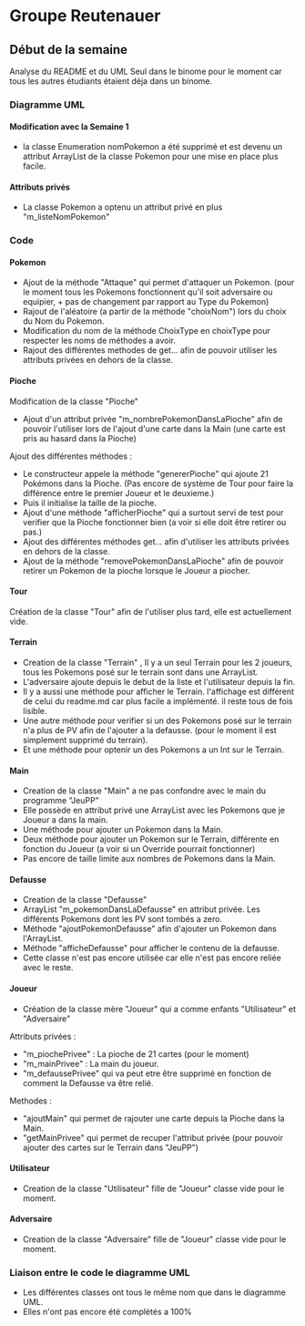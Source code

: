 # Groupe Reutenauer

## Début de la semaine

Analyse du README et du UML
Seul dans le binome pour le moment car tous les autres étudiants étaient déja dans un binome.

### Diagramme UML

#### Modification avec la Semaine 1

- la classe Enumeration nomPokemon a été supprimé et est devenu un attribut ArrayList de la classe Pokemon pour une mise en place plus facile.


#### Attributs privés

- La classe Pokemon a optenu un attribut privé en plus "m_listeNomPokemon"


### Code

#### Pokemon

- Ajout de la méthode "Attaque" qui permet d'attaquer un Pokemon. (pour le moment tous les Pokemons fonctionnent qu'il soit adversaire ou equipier, + pas de changement par rapport au Type du Pokemon)
- Rajout de l'aléatoire (a partir de la méthode "choixNom") lors du choix du Nom du Pokemon.
- Modification du nom de la méthode ChoixType en choixType pour respecter les noms de méthodes a avoir.
- Rajout des différentes methodes de get... afin de pouvoir utiliser les attributs privées en dehors de la classe.

#### Pioche 

Modification de la classe "Pioche"
- Ajout d'un attribut privée "m_nombrePokemonDansLaPioche" afin de pouvoir l'utiliser lors de l'ajout d'une carte dans la Main (une carte est pris au hasard dans la Pioche) 

Ajout des différentes méthodes : 
- Le constructeur appele la méthode "genererPioche" qui ajoute 21 Pokémons dans la Pioche. (Pas encore de système de Tour pour faire la différence entre le premier Joueur et le deuxieme.) 
- Puis il initialise la taille de la pioche.
- Ajout d'une méthode "afficherPioche" qui a surtout servi de test pour verifier que la Pioche fonctionner bien (a voir si elle doit être retirer ou pas.) 
- Ajout des différentes méthodes get... afin d'utiliser les attributs privées en dehors de la classe.
- Ajout de la méthode "removePokemonDansLaPioche" afin de pouvoir retirer un Pokemon de la pioche lorsque le Joueur a piocher.


#### Tour

Création de la classe "Tour" afin de l'utiliser plus tard, elle est actuellement vide.

#### Terrain

- Creation de la classe "Terrain" , Il y a un seul Terrain pour les 2 joueurs, tous les Pokemons posé sur le terrain sont dans une ArrayList.
- L'adversaire ajoute depuis le debut de la liste et l'utilisateur depuis la fin.
- Il y a aussi une méthode pour afficher le Terrain. l'affichage est différent de celui du readme.md car plus facile a implémenté. il reste tous de fois lisible.
- Une autre méthode pour verifier si un des Pokemons posé sur le terrain n'a plus de PV afin de l'ajouter a la defausse. (pour le moment il est simplement supprimé du terrain).
- Et une méthode pour optenir un des Pokemons a un Int sur le Terrain.

#### Main

- Creation de la classe "Main" a ne pas confondre avec le main du programme "JeuPP"
- Elle possède en attribut privé une ArrayList avec les Pokemons que je Joueur a dans la main.
- Une méthode pour ajouter un Pokemon dans la Main.
- Deux méthode pour ajouter un Pokemon sur le Terrain, différente en fonction du Joueur (a voir si un Override pourrait fonctionner)
- Pas encore de taille limite aux nombres de Pokemons dans la Main.

#### Defausse

- Creation de la classe "Defausse" 
- ArrayList "m_pokemonDansLaDefausse" en attribut privée. Les différents Pokemons dont les PV sont tombés a zero.
- Méthode "ajoutPokemonDefausse" afin d'ajouter un Pokemon dans l'ArrayList.
- Méthode "afficheDefausse" pour afficher le contenu de la defausse.
- Cette classe n'est pas encore utilisée car elle n'est pas encore reliée avec le reste.

#### Joueur

- Création de la classe mère "Joueur" qui a comme enfants "Utilisateur" et "Adversaire"

 Attributs privées :
- "m_piochePrivee" : La pioche de 21 cartes (pour le moment)
- "m_mainPrivee" : La main du joueur.
- "m_defaussePrivee" qui va peut etre être supprimé en fonction de comment la Defausse va être relié.

Methodes : 
- "ajoutMain" qui permet de rajouter une carte depuis la Pioche dans la Main.
- "getMainPrivee" qui permet de recuper l'attribut privée (pour pouvoir ajouter des cartes sur le Terrain dans "JeuPP")

#### Utilisateur

- Creation de la classe "Utilisateur" fille de "Joueur" classe vide pour le moment.

#### Adversaire

- Creation de la classe "Adversaire" fille de "Joueur" classe vide pour le moment.
    
### Liaison entre le code le diagramme UML

- Les différentes classes ont tous le même nom que dans le diagramme UML.
- Elles n'ont pas encore été complétés a 100% 
